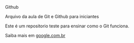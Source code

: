 Github

Arquivo da aula de Git e Github para iniciantes

Este é um repositorio teste para ensinar como o Git funciona.

Saiba mais em [google.com.br](www.google.com.br)
